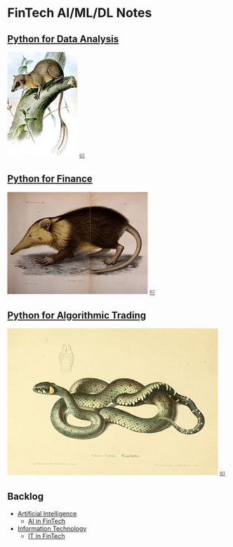 # FinTech AI/ML/DL Notes

## [Python for Data Analysis](01-python-for-data-analysis)
[![Ptilocercus_lowii](01-python-for-data-analysis/cover/1_ptilocercus_lowii_160x240.jpg?raw=true "Ptilocercus lowii")](https://en.wikipedia.org/wiki/Pen-tailed_treeshrew)
[<sub><sup>(c)</sup></sub>](https://commons.wikimedia.org/wiki/File:Ptilocercus_lowii_2.jpg)

## [Python for Finance](02-python-for-finance)
[![Python for Finance](02-python-for-finance/cover/1_solenodon_cubanus_320x232.jpg?raw=true "Solenodon cubanus")](https://en.wikipedia.org/wiki/Cuban_solenodon)
[<sub><sup>(c)</sup></sub>](https://commons.wikimedia.org/wiki/File:Abhandlungen_der_K%C3%B6niglichen_Akademie_der_Wissenschaften_in_Berlin_(1863)_(16740609846).jpg)

## [Python for Algorithmic Trading](03-python-for-algorithmic-trading)
[![Python for Algorithmic Trading](03-python-for-algorithmic-trading/cover/2_coluber_natrix_480x334.jpg?raw=true "Coluber natrix")](https://en.wikipedia.org/wiki/Natrix)
[<sub><sup>(c)</sup></sub>](https://commons.wikimedia.org/wiki/File:Die_Schlangen_W%C3%BCrttembergs_(Plate-_Coluber_Natrix)_BHL4389908.jpg)

## Backlog
- [Artificial Intelligence](ai.md)
  - [AI in FinTech](ai-in-fin-tech.md)
- [Information Technology](it.md)
  - [IT in FinTech](it-in-fin-tech.md)
